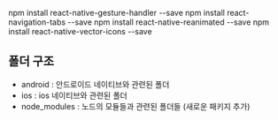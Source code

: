npm install react-native-gesture-handler --save
npm install react-navigation-tabs --save
npm install react-native-reanimated --save
npm install react-native-vector-icons --save


## 폴더 구조

- android : 안드로이드 네이티브와 관련된 폴더
- ios : ios 네이티브와 관련된 폴더 
- node_modules : 노드의 모듈들과 관련된 폴더들 (새로운 패키지 추가)
